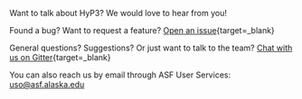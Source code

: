 Want to talk about HyP3? We would love to hear from you!

Found a bug? Want to request a feature?
[Open an issue](https://github.com/ASFHyP3/ASFHyP3.github.io/issues/new "Open new ASFHyP3 GitHub Issue" ){target=_blank}

General questions? Suggestions? Or just want to talk to the team?
[Chat with us on Gitter](https://gitter.im/ASFHyP3/community "ASF HyP3 Gitter Community" ){target=_blank}

You can also reach us by email through ASF User Services: [uso@asf.alaska.edu](mailto:uso@asf.alaska.edu "uso@asf.alaska.edu")
